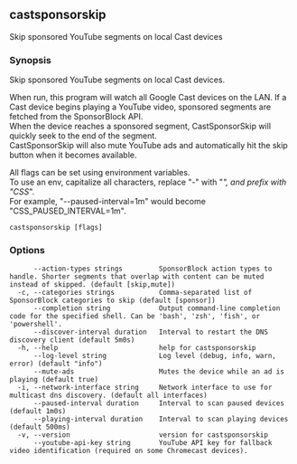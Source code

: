 ## castsponsorskip

Skip sponsored YouTube segments on local Cast devices

### Synopsis

Skip sponsored YouTube segments on local Cast devices.

When run, this program will watch all Google Cast devices on the LAN.
If a Cast device begins playing a YouTube video, sponsored segments are fetched from the SponsorBlock API.  
When the device reaches a sponsored segment, CastSponsorSkip will quickly seek to the end of the segment.  
CastSponsorSkip will also mute YouTube ads and automatically hit the skip button when it becomes available.

All flags can be set using environment variables.  
To use an env, capitalize all characters, replace "-" with "_", and prefix with "CSS_".  
For example, "--paused-interval=1m" would become "CSS_PAUSED_INTERVAL=1m".


```
castsponsorskip [flags]
```

### Options

```
      --action-types strings         SponsorBlock action types to handle. Shorter segments that overlap with content can be muted instead of skipped. (default [skip,mute])
  -c, --categories strings           Comma-separated list of SponsorBlock categories to skip (default [sponsor])
      --completion string            Output command-line completion code for the specified shell. Can be 'bash', 'zsh', 'fish', or 'powershell'.
      --discover-interval duration   Interval to restart the DNS discovery client (default 5m0s)
  -h, --help                         help for castsponsorskip
      --log-level string             Log level (debug, info, warn, error) (default "info")
      --mute-ads                     Mutes the device while an ad is playing (default true)
  -i, --network-interface string     Network interface to use for multicast dns discovery. (default all interfaces)
      --paused-interval duration     Interval to scan paused devices (default 1m0s)
      --playing-interval duration    Interval to scan playing devices (default 500ms)
  -v, --version                      version for castsponsorskip
      --youtube-api-key string       YouTube API key for fallback video identification (required on some Chromecast devices).
```

